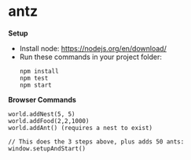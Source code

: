 # antz

**Setup**
- Install node: https://nodejs.org/en/download/
- Run these commands in your project folder:
    ```
    npm install
    npm test
    npm start
	```

**Browser Commands**

    world.addNest(5, 5)
    world.addFood(2,2,1000)
    world.addAnt() (requires a nest to exist)

    // This does the 3 steps above, plus adds 50 ants:
    window.setupAndStart()

